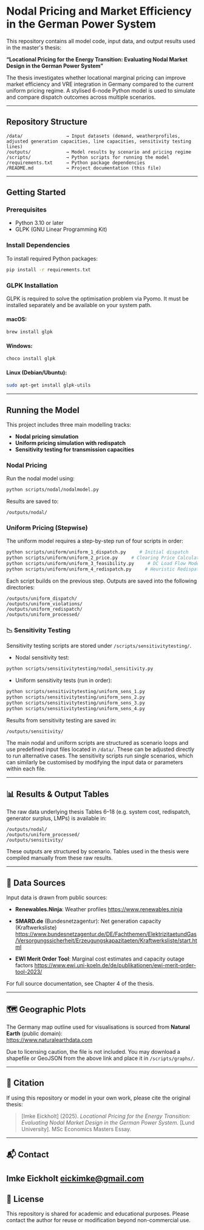 # Nodal Pricing and Market Efficiency in the German Power System

This repository contains all model code, input data, and output results used in the master's thesis:

**“Locational Pricing for the Energy Transition: Evaluating Nodal Market Design in the German Power System”**

The thesis investigates whether locational marginal pricing can improve market efficiency and VRE integration in Germany compared to the current uniform pricing regime. A stylised 6-node Python model is used to simulate and compare dispatch outcomes across multiple scenarios.

---

## Repository Structure

```
/data/                → Input datasets (demand, weatherprofiles, adjusted generation capacities, line capacities, sensitivity testing lines)
/outputs/             → Model results by scenario and pricing regime
/scripts/             → Python scripts for running the model
/requirements.txt     → Python package dependencies
/README.md            → Project documentation (this file)
```

---

## Getting Started

### Prerequisites

- Python 3.10 or later
- GLPK (GNU Linear Programming Kit)

### Install Dependencies

To install required Python packages:

```bash
pip install -r requirements.txt
```

### GLPK Installation

GLPK is required to solve the optimisation problem via Pyomo. It must be installed separately and be available on your system path.

#### macOS:
```bash
brew install glpk
```

#### Windows:
```bash
choco install glpk
```

#### Linux (Debian/Ubuntu):
```bash
sudo apt-get install glpk-utils
```

---

## Running the Model

This project includes three main modelling tracks:
- **Nodal pricing simulation**
- **Uniform pricing simulation with redispatch**
- **Sensitivity testing for transmission capacities**

### Nodal Pricing

Run the nodal model using:

```bash
python scripts/nodal/nodalmodel.py
```

Results are saved to:

```
/outputs/nodal/
```

### Uniform Pricing (Stepwise)

The uniform model requires a step-by-step run of four scripts in order:

```bash
python scripts/uniform/uniform_1_dispatch.py     # Initial dispatch
python scripts/uniform/uniform_2_price.py     # Clearing Price Calculation
python scripts/uniform/uniform_3_feasibility.py     # DC Load Flow Model Feasibility Check
python scripts/uniform/uniform_4_redispatch.py     # Heuristic Redispatch
```

Each script builds on the previous step. Outputs are saved into the following directories:

```
/outputs/uniform_dispatch/
/outputs/uniform_violations/
/outputs/uniform_redispatch/
/outputs/uniform_processed/
```

### 📉 Sensitivity Testing

Sensitivity testing scripts are stored under `/scripts/sensitivitytesting/`.

- Nodal sensitivity test:
```bash
python scripts/sensitivitytesting/nodal_sensitivity.py
```

- Uniform sensitivity tests (run in order):
```bash
python scripts/sensitivitytesting/uniform_sens_1.py
python scripts/sensitivitytesting/uniform_sens_2.py
python scripts/sensitivitytesting/uniform_sens_3.py
python scripts/sensitivitytesting/uniform_sens_4.py
```

Results from sensitivity testing are saved in:

```
/outputs/sensitivity/
```

The main nodal and uniform scripts are structured as scenario loops and use predefined input files located in `/data/`. These can be adjusted directly to run alternative cases. The sensitivity scripts run single scenarios, which can similarly be customised by modifying the input data or parameters within each file.

---

## 📊 Results & Output Tables

The raw data underlying thesis Tables 6–18 (e.g. system cost, redispatch, generator surplus, LMPs) is available in:

```
/outputs/nodal/
/outputs/uniform_processed/
/outputs/sensitivity/
```

These outputs are structured by scenario. Tables used in the thesis were compiled manually from these raw results.

---

## 📂 Data Sources

Input data is drawn from public sources:

- **Renewables.Ninja**: Weather profiles 
    https://www.renewables.ninja 

- **SMARD.de** (Bundesnetzagentur): Net generation capacity (Kraftwerksliste)
  https://www.bundesnetzagentur.de/DE/Fachthemen/ElektrizitaetundGas/Versorgungssicherheit/Erzeugungskapazitaeten/Kraftwerksliste/start.html

- **EWI Merit Order Tool**: Marginal cost estimates and capacity outage factors
    https://www.ewi.uni-koeln.de/de/publikationen/ewi-merit-order-tool-2023/ 

For full source documentation, see Chapter 4 of the thesis.

---

## 🗺 Geographic Plots

The Germany map outline used for visualisations is sourced from **Natural Earth** (public domain):  
https://www.naturalearthdata.com

Due to licensing caution, the file is not included. You may download a shapefile or GeoJSON from the above link and place it in `/scripts/graphs/`.

---

## 🧾 Citation

If using this repository or model in your own work, please cite the original thesis:

> [Imke Eickholt] (2025). *Locational Pricing for the Energy Transition: Evaluating Nodal Market Design in the German Power System.* [Lund University]. MSc Economics Masters Essay.

---

## 📬 Contact

Imke Eickholt 
eickimke@gmail.com
---

## 📄 License

This repository is shared for academic and educational purposes. Please contact the author for reuse or modification beyond non-commercial use.
